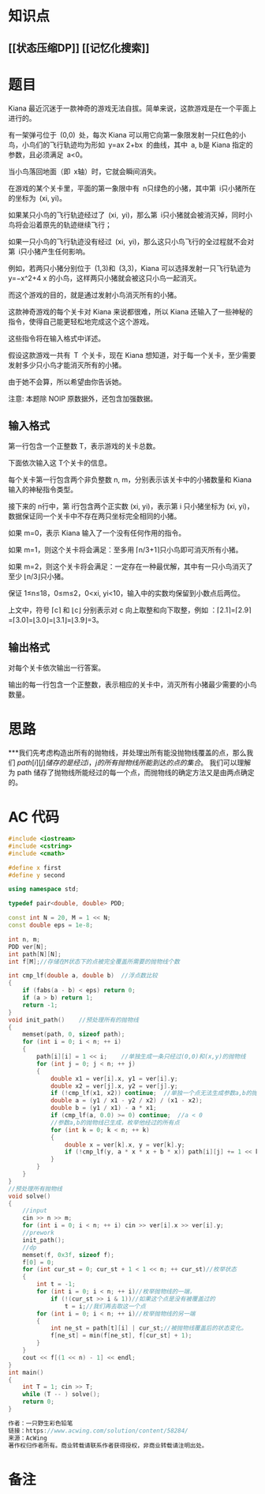 # 知识点
  ## [[状态压缩DP]] [[记忆化搜索]]
# 题目
 Kiana 最近沉迷于一款神奇的游戏无法自拔。简单来说，这款游戏是在一个平面上进行的。 

有一架弹弓位于 (0,0) 处，每次 Kiana 可以用它向第一象限发射一只红色的小鸟，小鸟们的飞行轨迹均为形如 y=ax 2+bx 的曲线，其中 a, b是 Kiana 指定的参数，且必须满足 a<0。

当小鸟落回地面（即 x轴）时，它就会瞬间消失。

在游戏的某个关卡里，平面的第一象限中有 n只绿色的小猪，其中第 i只小猪所在的坐标为 (xi, yi)。 

如果某只小鸟的飞行轨迹经过了 (xi, yi)，那么第 i只小猪就会被消灭掉，同时小鸟将会沿着原先的轨迹继续飞行； 

如果一只小鸟的飞行轨迹没有经过 (xi, yi)，那么这只小鸟飞行的全过程就不会对第 i只小猪产生任何影响。 

例如，若两只小猪分别位于 (1,3)和 (3,3)，Kiana 可以选择发射一只飞行轨迹为 y=−x^2+4 x 的小鸟，这样两只小猪就会被这只小鸟一起消灭。 

而这个游戏的目的，就是通过发射小鸟消灭所有的小猪。 

这款神奇游戏的每个关卡对 Kiana 来说都很难，所以 Kiana 还输入了一些神秘的指令，使得自己能更轻松地完成这个这个游戏。   

这些指令将在输入格式中详述。 

假设这款游戏一共有 T 个关卡，现在 Kiana 想知道，对于每一个关卡，至少需要发射多少只小鸟才能消灭所有的小猪。  

由于她不会算，所以希望由你告诉她。

注意: 本题除 NOIP 原数据外，还包含加强数据。

## 输入格式
第一行包含一个正整数 T，表示游戏的关卡总数。

下面依次输入这 T个关卡的信息。

每个关卡第一行包含两个非负整数 n, m，分别表示该关卡中的小猪数量和 Kiana 输入的神秘指令类型。

接下来的 n行中，第 i行包含两个正实数 (xi, yi)，表示第 i 只小猪坐标为 (xi, yi)，数据保证同一个关卡中不存在两只坐标完全相同的小猪。

如果 m=0，表示 Kiana 输入了一个没有任何作用的指令。

如果 m=1，则这个关卡将会满足：至多用 ⌈n/3+1⌉只小鸟即可消灭所有小猪。

如果 m=2，则这个关卡将会满足：一定存在一种最优解，其中有一只小鸟消灭了至少 ⌊n/3⌋只小猪。

保证 1≤n≤18，0≤m≤2，0<xi, yi<10，输入中的实数均保留到小数点后两位。

上文中，符号 ⌈c⌉ 和 ⌊c⌋ 分别表示对 c 向上取整和向下取整，例如 ：⌈2.1⌉=⌈2.9⌉=⌈3.0⌉=⌊3.0⌋=⌊3.1⌋=⌊3.9⌋=3。

## 输出格式
对每个关卡依次输出一行答案。

输出的每一行包含一个正整数，表示相应的关卡中，消灭所有小猪最少需要的小鸟数量。


# 思路
***我们先考虑构造出所有的抛物线，并处理出所有能没抛物线覆盖的点，那么我们 $path[i][j]储存的是经过i，j的所有抛物线所能到达的点的集合。$ 我们可以理解为 path 储存了抛物线所能经过的每一个点，而抛物线的确定方法又是由两点确定的。


# AC 代码
```cpp
#include <iostream>
#include <cstring>
#include <cmath>

#define x first
#define y second

using namespace std;

typedef pair<double, double> PDD;

const int N = 20, M = 1 << N;
const double eps = 1e-8;

int n, m;
PDD ver[N];
int path[N][N];
int f[M];//存储在M状态下的点被完全覆盖所需要的抛物线个数

int cmp_lf(double a, double b)  //浮点数比较
{
    if (fabs(a - b) < eps) return 0;
    if (a > b) return 1;
    return -1;
}
void init_path()    //预处理所有的抛物线
{
    memset(path, 0, sizeof path);
    for (int i = 0; i < n; ++ i)
    {
        path[i][i] = 1 << i;    //单独生成一条只经过(0,0)和(x,y)的抛物线
        for (int j = 0; j < n; ++ j)
        {
            double x1 = ver[i].x, y1 = ver[i].y;
            double x2 = ver[j].x, y2 = ver[j].y;
            if (!cmp_lf(x1, x2)) continue;  //单独一个点无法生成参数a,b的抛物线
            double a = (y1 / x1 - y2 / x2) / (x1 - x2);
            double b = (y1 / x1) - a * x1;
            if (cmp_lf(a, 0.0) >= 0) continue;  //a < 0
            //参数a,b的抛物线已生成，枚举他经过的所有点
            for (int k = 0; k < n; ++ k)
            {
                double x = ver[k].x, y = ver[k].y;
                if (!cmp_lf(y, a * x * x + b * x)) path[i][j] += 1 << k;
            }
        }
    }
}
//预处理所有抛物线
void solve()
{
    //input
    cin >> n >> m;
    for (int i = 0; i < n; ++ i) cin >> ver[i].x >> ver[i].y;
    //prework
    init_path();
    //dp
    memset(f, 0x3f, sizeof f);
    f[0] = 0;
    for (int cur_st = 0; cur_st + 1 < 1 << n; ++ cur_st)//枚举状态
    {
        int t = -1;
        for (int i = 0; i < n; ++ i)//枚举抛物线的一端，
            if (!(cur_st >> i & 1))//如果这个点是没有被覆盖过的
                t = i;//我们再去取这一个点
        for (int i = 0; i < n; ++ i)//枚举抛物线的另一端
        {
            int ne_st = path[t][i] | cur_st;//被抛物线覆盖后的状态变化。
            f[ne_st] = min(f[ne_st], f[cur_st] + 1);
        }
    }
    cout << f[(1 << n) - 1] << endl;
}
int main()
{
    int T = 1; cin >> T;
    while (T -- ) solve();
    return 0;
}

作者：一只野生彩色铅笔
链接：https://www.acwing.com/solution/content/58284/
来源：AcWing
著作权归作者所有。商业转载请联系作者获得授权，非商业转载请注明出处。
```
# 备注
